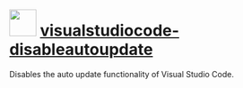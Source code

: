 ﻿# <img src="https://cdn.rawgit.com/chocolatey/chocolatey-coreteampackages/db78e656a60aca25d4faddbe60721094609b846f/icons/visualstudiocode.png" width="48" height="48"/> [visualstudiocode-disableautoupdate](https://chocolatey.org/packages/visualstudiocode-disableautoupdate)

Disables the auto update functionality of Visual Studio Code.
